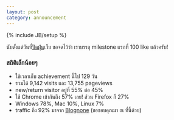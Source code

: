 ```yaml
---
layout: post
category: announcement
---
```

{% include JB/setup %}

นับตั้งแต่วันที่[ปัดฝุ่น](/announcement/true-start.html)เว็บ ขอจดไว้ว่า เราบรรลุ milestone แรกที่ 100 like แล้วครับ!

### สถิติเล็กน้อยๆ

- ใช้เวลาเก็บ achievement นี้ไป 129 วัน
- รวมได้ 9,142 visits และ 13,755 pageviews
- new/return visitor อยู่ที่ 55% ต่อ 45%
- ใช้ Chrome เข้ากันถึง 57% เลย! ส่วน Firefox ก็ 27%
- Windows 78%, Mac 10%, Linux 7%
- traffic ถึง 92% มาจาก [Blognone](http://www.blognone.com/) (ขอขอบคุณมา ณ ที่นี้ด้วย)
